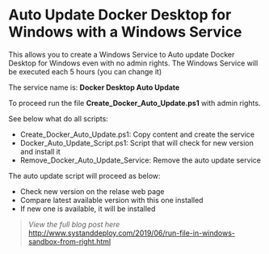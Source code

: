 # Auto Update Docker Desktop for Windows with a Windows Service

This allows you to create a Windows Service to Auto update Docker Desktop for Windows even with no admin rights.
The Windows Service will be executed each 5 hours (you can change it)

The service name is: **Docker Desktop Auto Update**

To proceed run the file **Create_Docker_Auto_Update.ps1** with admin rights.

See below what do all scripts:
- Create_Docker_Auto_Update.ps1: Copy content and create the service
- Docker_Auto_Update_Script.ps1: Script that will check for new version and install it
- Remove_Docker_Auto_Update_Service: Remove the auto update service

The auto update script will proceed as below:
- Check new version on the relase web page
- Compare latest available version with this one installed
- If new one is available, it will be installed

> *View the full blog post here*
http://www.systanddeploy.com/2019/06/run-file-in-windows-sandbox-from-right.html
